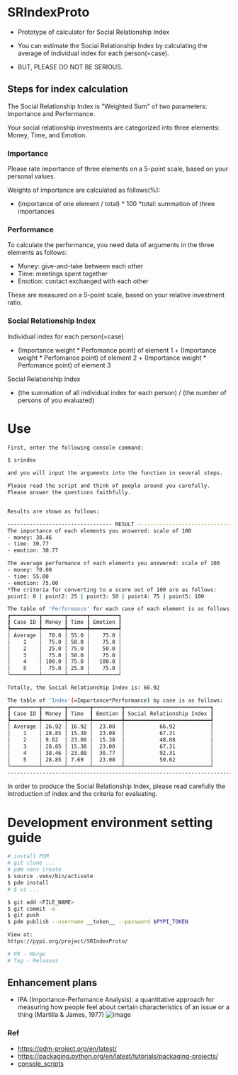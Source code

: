# SRIndexProto
- Prototype of calculator for Social Relationship Index
- You can estimate the Social Relationship Index by calculating the average of individual index for each person(=case).

- BUT, PLEASE DO NOT BE SERIOUS.

## Steps for index calculation

The Social Relationship Index is "Weighted Sum" of two parameters: Importance and Performance.

Your social relationship investments are categorized into three elements: Money, Time, and Emotion.

### Importance
Please rate importance of three elements on a 5-point scale, based on your personal values.

Weights of importance are calculated as follows(%):
- (importance of one element / total) * 100
  *total: summation of three importances
  
### Performance
To calculate the performance, you need data of arguments in the three elements as follows:
- Money: give-and-take between each other
- Time: meetings spent together
- Emotion: contact exchanged with each other

These are measured on a 5-point scale, based on your relative investment ratio.

### Social Relationship Index
Individual index for each person(=case)
- (Importance weight * Perfomance point) of element 1 + (Importance weight * Perfomance point) of element 2 + (Importance weight * Perfomance point) of element 3

Social Relationship Index
- (the summation of all individual index for each person) / (the number of persons of you evaluated) 

# Use
```bash
First, enter the following console command:

$ srindex

and you will input the arguments into the function in several steps.

Please read the script and think of people around you carefully.
Please answer the questions faithfully.


Results are shown as follows:

--------------------------------- RESULT ----------------------------------------
The importance of each elements you answered: scale of 100
- money: 38.46
- time: 30.77
- emotion: 30.77

The average performance of each elements you answered: scale of 100
- money: 70.00
- time: 55.00
- emotion: 75.00
*The criteria for converting to a score out of 100 are as follows:
point1: 0 | point2: 25 | point3: 50 | point4: 75 | point5: 100

The table of 'Performance' for each case of each element is as follows:
┏━━━━━━━━━┳━━━━━━━┳━━━━━━┳━━━━━━━━━┓
┃ Case ID ┃ Money ┃ Time ┃ Emotion ┃
┡━━━━━━━━━╇━━━━━━━╇━━━━━━╇━━━━━━━━━┩
│ Average │  70.0 │ 55.0 │    75.0 │
│    1    │  75.0 │ 50.0 │    75.0 │
│    2    │  25.0 │ 75.0 │    50.0 │
│    3    │  75.0 │ 50.0 │    75.0 │
│    4    │ 100.0 │ 75.0 │   100.0 │
│    5    │  75.0 │ 25.0 │    75.0 │
└─────────┴───────┴──────┴─────────┘

Totally, the Social Relationship Index is: 66.92

The table of 'Index'(=Importance*Performance) by case is as follows:
┏━━━━━━━━━┳━━━━━━━┳━━━━━━━┳━━━━━━━━━┳━━━━━━━━━━━━━━━━━━━━━━━━━━━┓
┃ Case ID ┃ Money ┃ Time  ┃ Emotion ┃ Social Relationship Index ┃
┡━━━━━━━━━╇━━━━━━━╇━━━━━━━╇━━━━━━━━━╇━━━━━━━━━━━━━━━━━━━━━━━━━━━┩
│ Average │ 26.92 │ 16.92 │  23.08  │           66.92           │
│    1    │ 28.85 │ 15.38 │  23.08  │           67.31           │
│    2    │ 9.62  │ 23.08 │  15.38  │           48.08           │
│    3    │ 28.85 │ 15.38 │  23.08  │           67.31           │
│    4    │ 38.46 │ 23.08 │  30.77  │           92.31           │
│    5    │ 28.85 │ 7.69  │  23.08  │           59.62           │
└─────────┴───────┴───────┴─────────┴───────────────────────────┘
---------------------------------------------------------------------------------

```


 
In order to produce the Social Relationship Index,
please read carefully the Introduction of index and the criteria for evaluating.   


# Development environment setting guide
```bash
# install PDM
# git clone ...
# pdm venv create
$ source .venv/bin/activate
$ pdm install
# $ vi ...

$ git add <FILE_NAME>
$ git commit -a
$ git push
$ pdm publish --username __token__ --password $PYPI_TOKEN

View at:
https://pypi.org/project/SRIndexProto/

# PR - Merge
# Tag - Releases
```

## Enhancement plans
- IPA (Importance-Perfomance Analysis): a quantitative approach for measuring how people feel about certain characteristics of an issue or a thing (Martilla & James, 1977)
![image](https://github.com/user-attachments/assets/595edffe-f813-446f-91c3-e3948f9a1514)




### Ref
- https://pdm-project.org/en/latest/
- https://packaging.python.org/en/latest/tutorials/packaging-projects/
- [console_scripts](https://packaging.python.org/en/latest/specifications/entry-points/#entry-points-specification)

